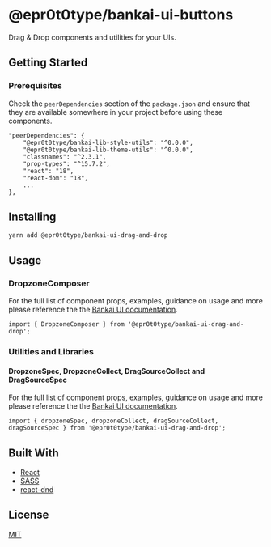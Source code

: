 # @epr0t0type/bankai-ui-buttons
Drag & Drop components and utilities for your UIs.

## Getting Started

### Prerequisites
Check the `peerDependencies` section of the `package.json` and ensure that they are available somewhere in your project before using these components.

```
"peerDependencies": {
    "@epr0t0type/bankai-lib-style-utils": "^0.0.0",
    "@epr0t0type/bankai-lib-theme-utils": "^0.0.0",
    "classnames": "^2.3.1",
    "prop-types": "^15.7.2",
    "react": "18",
    "react-dom": "18",
    ...
},
```

## Installing
```
yarn add @epr0t0type/bankai-ui-drag-and-drop
```

## Usage

### DropzoneComposer
For the full list of component props, examples, guidance on usage and more please reference the the [Bankai UI documentation](https://bankai-ui.com/).

```
import { DropzoneComposer } from '@epr0t0type/bankai-ui-drag-and-drop';
```

### Utilities and Libraries

#### DropzoneSpec, DropzoneCollect, DragSourceCollect and DragSourceSpec
For the full list of component props, examples, guidance on usage and more please reference the the [Bankai UI documentation](https://bankai-ui.com/).

```
import { dropzoneSpec, dropzoneCollect, dragSourceCollect, dragSourceSpec } from '@epr0t0type/bankai-ui-drag-and-drop';
```

## Built With
* [React](https://github.com/facebook/react)
* [SASS](https://github.com/sass/sass)
* [react-dnd](https://github.com/react-dnd/react-dnd/)

## License
[MIT](../../../LICENSE)
